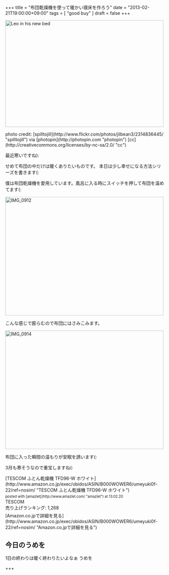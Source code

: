 +++
title =  "布団乾燥機を使って暖かい寝床を作ろう"
date =  "2013-02-21T19:00:00+09:00"
tags = [ "good buy" ]
draft = false
+++
<p><a href="http://www.flickr.com/photos/jilbean3/2314836445/" title="Leo in his new bed by spilltojill, on Flickr"><img src="http://farm3.staticflickr.com/2129/2314836445_b70004fca0.jpg" width="500" height="338" alt="Leo in his new bed"></a></p>

<p>photo credit: [spilltojill](http://www.flickr.com/photos/jilbean3/2314836445/ "spilltojill") via [photopin](http://photopin.com "photopin") [cc](http://creativecommons.org/licenses/by-nc-sa/2.0/ "cc")</p>

<p>最近寒いですね):</p>

<p>せめて布団の中だけは暖くありたいものです。
本日は少し幸せになる方法シリーズを書きます(:</p>

<p>僕は布団乾燥機を愛用しています。風呂に入る時にスイッチを押して布団を温めてます(:</p>

<p><a href="http://www.flickr.com/photos/68742489@N02/8493571644/" title="IMG_0912 by umeyuki1326, on Flickr"><img src="http://farm9.staticflickr.com/8523/8493571644_8768bd66e8.jpg" width="500" height="375" alt="IMG_0912"></a></p>

<p>こんな感じで膨らむので布団にはさみこみます。</p>

<p><a href="http://www.flickr.com/photos/68742489@N02/8492470467/" title="IMG_0914 by umeyuki1326, on Flickr"><img src="http://farm9.staticflickr.com/8367/8492470467_eb389160d8.jpg" width="500" height="375" alt="IMG_0914"></a></p>

<p>布団に入った瞬間の温もりが安眠を誘います(:</p>

<p>3月も寒そうなので重宝しますね(:</p>

<div class="amazlet-box" style="margin-bottom:0px;"><div class="amazlet-image" style="float:left;margin:0px 12px 1px 0px;">[TESCOM ふとん乾燥機 TFD96-W ホワイト](http://www.amazon.co.jp/exec/obidos/ASIN/B000WOWER6/umeyuki0f-22/ref=nosim/ "TESCOM ふとん乾燥機 TFD96-W ホワイト")<div class="amazlet-powered-date" style="font-size:80%;margin-top:5px;line-height:120%">posted with [amazlet](http://www.amazlet.com/ "amazlet") at 13.02.20</div></div><div class="amazlet-detail">TESCOM <br />売り上げランキング: 1,268<br /></div><div class="amazlet-sub-info" style="float: left;"><div class="amazlet-link" style="margin-top: 5px">[Amazon.co.jpで詳細を見る](http://www.amazon.co.jp/exec/obidos/ASIN/B000WOWER6/umeyuki0f-22/ref=nosim/ "Amazon.co.jpで詳細を見る")</div></div></div><div class="amazlet-footer" style="clear: left"></div></div>

## 今日のうめを

<div id="summary">
1日の終わりは暖く終わりたいよなぁ うめを
</div>

+++
